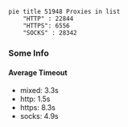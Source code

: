 
```mermaid
pie title 51948 Proxies in list
    "HTTP" : 22844
    "HTTPS": 6556
    "SOCKS" : 28342
```

### Some Info
#### Average Timeout

- mixed: 3.3s
- http: 1.5s
- https: 8.3s
- socks: 4.9s